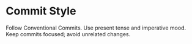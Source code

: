 # Commit Style

Follow Conventional Commits.
Use present tense and imperative mood.
Keep commits focused; avoid unrelated changes.
